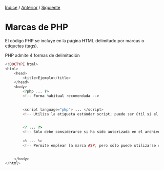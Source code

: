 [Índice](../readme.md) / [Anterior](../introduccion/versiones_php.md) / [Siguiente](../funciones/funcion_echo_en_php.md)

# Marcas de PHP
El código PHP se incluye en la página HTML delimitado por marcas o etiquetas (tags).

PHP admite 4 formas de delimitación
```php
<!DOCTYPE html>
<html>
    <head>
        <title>Ejemplo</title>
    </head>
    <body>
        <?php ... ?>
        <!-- Forma habitual recomendada -->
        
        
        <script language="php"> ... </script>
        <!-- Utiliza la etiqueta estándar script; puede ser útil si el editor HTML utilizado interpreta mal las otras sintaxis. -->
        

        <? ... ?>
        <!-- Sólo debe considerarse si ha sido autorizada en el archivo de configuración de PHP ( php.ini) estableciendo el parámetro short_open_tag en on. -->
        
        <% ... %>
        <!-- Permite emplear la marca ASP, pero sólo puede utilizarse si ha sido autorizada en el archivo de configuración de PHP estableciendo el parámetro asp_tags en on. -->
        

    </body>
</html>
```
